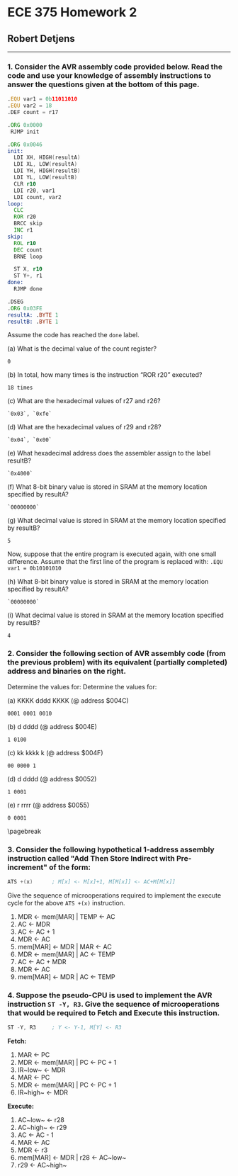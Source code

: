 # ECE 375 Homework 2

## Robert Detjens

---

### 1. Consider the AVR assembly code provided below. Read the code and use your knowledge of assembly instructions to answer the questions given at the bottom of this page.

```asm
.EQU var1 = 0b11011010
.EQU var2 = 18
.DEF count = r17

.ORG 0x0000
 RJMP init

.ORG 0x0046
init:
  LDI XH, HIGH(resultA)
  LDI XL, LOW(resultA)
  LDI YH, HIGH(resultB)
  LDI YL, LOW(resultB)
  CLR r10
  LDI r20, var1
  LDI count, var2
loop:
  CLC
  ROR r20
  BRCC skip
  INC r1
skip:
  ROL r10
  DEC count
  BRNE loop

  ST X, r10
  ST Y+, r1
done:
  RJMP done

.DSEG
.ORG 0x03FE
resultA: .BYTE 1
resultB: .BYTE 1
```

Assume the code has reached the `done` label.

(a) What is the decimal value of the count register?

    0

(b) In total, how many times is the instruction “ROR r20” executed?

    18 times

(c) What are the hexadecimal values of r27 and r26?

    `0x03`, `0xfe`

(d) What are the hexadecimal values of r29 and r28?

    `0x04`, `0x00`

(e) What hexadecimal address does the assembler assign to the label resultB?

    `0x4000`

(f) What 8-bit binary value is stored in SRAM at the memory location specified by resultA?

    `00000000`

(g) What decimal value is stored in SRAM at the memory location specified by resultB?

    5

Now, suppose that the entire program is executed again, with one small difference. Assume that the first line of the
program is replaced with: `.EQU var1 = 0b10101010`

(h) What 8-bit binary value is stored in SRAM at the memory location specified by resultA?

    `00000000`

(i) What decimal value is stored in SRAM at the memory location specified by resultB?

    4

### 2. Consider the following section of AVR assembly code (from the previous problem) with its equivalent (partially completed) address and binaries on the right.

Determine the values for:
Determine the values for:


(a) KKKK dddd KKKK (@ address $004C)

    0001 0001 0010

(b) d dddd (@ address $004E)

    1 0100

(c) kk kkkk k (@ address $004F)

    00 0000 1

(d) d dddd (@ address $0052)

    1 0001

(e) r rrrr (@ address $0055)

    0 0001

\pagebreak

### 3. Consider the following hypothetical 1-address assembly instruction called "Add Then Store Indirect with Pre-increment" of the form:

```asm
ATS +(x)      ; M[x] <- M[x]+1, M[M[x]] <- AC+M[M[x]]
```

Give the sequence of microoperations required to implement the execute cycle for the above `ATS +(x)` instruction.

1. MDR $\leftarrow$ mem[MAR] | TEMP $\leftarrow$ AC
2. AC $\leftarrow$ MDR
3. AC $\leftarrow$ AC + 1
4. MDR $\leftarrow$ AC
5. mem[MAR] $\leftarrow$ MDR | MAR $\leftarrow$ AC
6. MDR $\leftarrow$ mem[MAR] | AC $\leftarrow$ TEMP
7. AC $\leftarrow$ AC + MDR
8. MDR $\leftarrow$ AC
9. mem[MAR] $\leftarrow$ MDR | AC $\leftarrow$ TEMP

### 4. Suppose the pseudo-CPU is used to implement the AVR instruction `ST -Y, R3`. Give the sequence of microoperations that would be required to Fetch and Execute this instruction.

```asm
ST -Y, R3     ; Y <- Y-1, M[Y] <- R3
```

**Fetch:**

1. MAR $\leftarrow$ PC
2. MDR $\leftarrow$ mem[MAR] | PC $\leftarrow$ PC + 1
3. IR~low~ $\leftarrow$ MDR
4. MAR $\leftarrow$ PC
5. MDR $\leftarrow$ mem[MAR] | PC $\leftarrow$ PC + 1
6. IR~high~ $\leftarrow$ MDR

**Execute:**

1. AC~low~ $\leftarrow$ r28
2. AC~high~ $\leftarrow$ r29
3. AC $\leftarrow$ AC - 1
4. MAR $\leftarrow$ AC
5. MDR $\leftarrow$ r3
6. mem[MAR] $\leftarrow$ MDR | r28 $\leftarrow$ AC~low~
7. r29 $\leftarrow$ AC~high~
